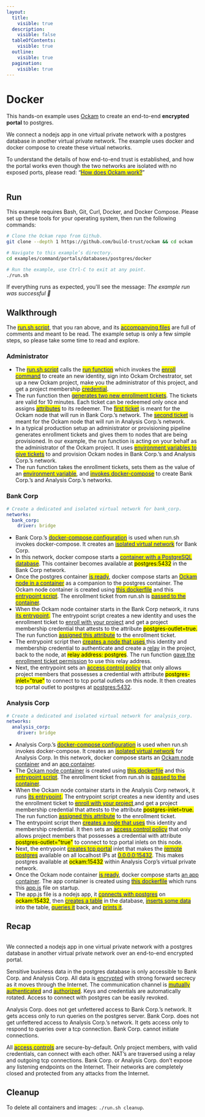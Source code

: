 ```yaml
---
layout:
  title:
    visible: true
  description:
    visible: false
  tableOfContents:
    visible: true
  outline:
    visible: true
  pagination:
    visible: true
---
```


# Docker

This hands-on example uses [Ockam](../../../) to create an end-to-end **encrypted portal** to postgres.

We connect a nodejs app in one virtual private network with a postgres database in another virtual private network. The example uses docker and docker compose to create these virtual networks.

To understand the details of how end-to-end trust is established, and how the portal works even though the two networks are isolated with no exposed ports, please read: “[<mark style="color:blue;">How does Ockam work?</mark>](../../../how-does-ockam-work.md)”

<figure><img src="../../../.gitbook/assets/Screenshot 2024-02-09 at 8.51.05 AM (1).png" alt=""><figcaption></figcaption></figure>

## Run

This example requires Bash, Git, Curl, Docker, and Docker Compose. Please set up these tools for your operating system, then run the following commands:

```bash
# Clone the Ockam repo from Github.
git clone --depth 1 https://github.com/build-trust/ockam && cd ockam

# Navigate to this example’s directory.
cd examples/command/portals/databases/postgres/docker

# Run the example, use Ctrl-C to exit at any point.
./run.sh
```

If everything runs as expected, you'll see the message: _The example run was successful 🥳_

## Walkthrough

The [<mark style="color:blue;">run.sh script</mark>](https://github.com/build-trust/ockam/blob/develop/examples/command/portals/postgres/docker/run.sh), that you ran above, and its [<mark style="color:blue;">accompanying files</mark>](https://github.com/build-trust/ockam/tree/develop/examples/command/portals/postgres/docker) are full of comments and meant to be read. The example setup is only a few simple steps, so please take some time to read and explore.

### Administrator

* The [<mark style="color:blue;">run.sh script</mark>](https://github.com/build-trust/ockam/blob/develop/examples/command/portals/postgres/docker/run.sh) calls the [<mark style="color:blue;">run function</mark>](https://github.com/build-trust/ockam/blob/develop/examples/command/portals/postgres/docker/run.sh#L14) which invokes the [<mark style="color:blue;">enroll command</mark>](https://github.com/build-trust/ockam/blob/develop/examples/command/portals/postgres/docker/run.sh#L16-L28) to create an new identity, sign into Ockam Orchestrator, set up a new Ockam project, make you the administrator of this project, and get a project membership [<mark style="color:blue;">credential</mark>](../../../reference/protocols/identities.md#credentials).
* The run function then [<mark style="color:blue;">generates two new enrollment tickets</mark>](https://github.com/build-trust/ockam/blob/develop/examples/command/portals/postgres/docker/run.sh#L30-L48). The tickets are valid for 10 minutes. Each ticket can be redeemed only once and assigns [<mark style="color:blue;">attributes</mark>](../../../reference/protocols/identities.md#credentials) to its redeemer. The [<mark style="color:blue;">first ticket</mark>](https://github.com/build-trust/ockam/blob/develop/examples/command/portals/postgres/docker/run.sh#L30-L39) is meant for the Ockam node that will run in Bank Corp.’s network. The [<mark style="color:blue;">second ticket</mark>](https://github.com/build-trust/ockam/blob/develop/examples/command/portals/postgres/docker/run.sh#L41-L48) is meant for the Ockam node that will run in Analysis Corp.’s network.
* In a typical production setup an administrator or provisioning pipeline generates enrollment tickets and gives them to nodes that are being provisioned. In our example, the run function is acting on your behalf as the administrator of the Ockam project. It uses [<mark style="color:blue;">environment variables to give tickets</mark>](https://github.com/build-trust/ockam/blob/develop/examples/command/portals/postgres/docker/run.sh#L55C28-L55C65) to and provision Ockam nodes in Bank Corp.’s and Analysis Corp.’s network.
* The run function takes the enrollment tickets, sets them as the value of an [<mark style="color:blue;">environment variable</mark>](https://github.com/build-trust/ockam/blob/develop/examples/command/portals/postgres/docker/run.sh#L55C28-L55C65), and [<mark style="color:blue;">invokes docker-compose</mark>](https://github.com/build-trust/ockam/blob/develop/examples/command/portals/postgres/docker/run.sh#L50-L65) to create Bank Corp.’s and Analysis Corp.’s networks.

### Bank Corp

```yaml
# Create a dedicated and isolated virtual network for bank_corp.
networks:
  bank_corp:
    driver: bridge
```

* Bank Corp.’s [<mark style="color:blue;">docker-compose configuration</mark>](https://github.com/build-trust/ockam/blob/develop/examples/command/portals/postgres/docker/bank\_corp/docker-compose.yml) is used when run.sh invokes docker-compose. It creates an [<mark style="color:blue;">isolated virtual network</mark>](https://github.com/build-trust/ockam/blob/develop/examples/command/portals/postgres/docker/bank\_corp/docker-compose.yml#L3-L6) for Bank Corp.
* In this network, docker compose starts a [<mark style="color:blue;">container with a PostgreSQL database</mark>](https://github.com/build-trust/ockam/blob/develop/examples/command/portals/postgres/docker/bank\_corp/docker-compose.yml#L9-L17). This container becomes available at <mark style="background-color:yellow;">postgres:5432</mark> in the Bank Corp network.
* Once the postgres container [<mark style="color:blue;">is ready</mark>](https://github.com/build-trust/ockam/blob/develop/examples/command/portals/postgres/docker/bank\_corp/docker-compose.yml#L24C5-L24C27), docker compose starts an [<mark style="color:blue;">Ockam node in a container</mark>](https://github.com/build-trust/ockam/blob/develop/examples/command/portals/postgres/docker/bank\_corp/docker-compose.yml#L23-L31) as a companion to the postgres container. The Ockam node container is created using [<mark style="color:blue;">this dockerfile</mark>](https://github.com/build-trust/ockam/blob/develop/examples/command/portals/postgres/docker/ockam.dockerfile) and this [<mark style="color:blue;">entrypoint script</mark>](https://github.com/build-trust/ockam/blob/develop/examples/command/portals/postgres/docker/bank\_corp/run\_ockam.sh). The enrollment ticket from run.sh is [<mark style="color:blue;">passed to the container</mark>](https://github.com/build-trust/ockam/blob/develop/examples/command/portals/postgres/docker/bank\_corp/docker-compose.yml#L29).
* When the Ockam node container starts in the Bank Corp network, it runs [<mark style="color:blue;">its entrypoint</mark>](https://github.com/build-trust/ockam/blob/develop/examples/command/portals/postgres/docker/bank\_corp/run\_ockam.sh)<mark style="color:blue;">.</mark> The entrypoint script creates a new identity and uses the enrollment ticket to [enroll with your project](https://github.com/build-trust/ockam/blob/develop/examples/command/portals/postgres/docker/bank\_corp/run\_ockam.sh#L6-L19) and get a project membership credential that attests to the attribute <mark style="background-color:yellow;">postgres-outlet=true.</mark> The run function [<mark style="color:blue;">assigned this attribute</mark>](https://github.com/build-trust/ockam/blob/develop/examples/command/portals/postgres/docker/run.sh#L30-L39) to the enrollment ticket.
* The entrypoint script then [<mark style="color:blue;">creates a node that uses</mark> ](https://github.com/build-trust/ockam/blob/develop/examples/command/portals/postgres/docker/bank\_corp/run\_ockam.sh#L21-L33)this identity and membership credential to authenticate and create a [relay](../../../reference/protocols/routing.md#relay) in the project, back to the node, at <mark style="background-color:yellow;">relay address: postgres</mark>. The run function [gave the enrollment ticket permission](https://github.com/build-trust/ockam/blob/develop/examples/command/portals/postgres/docker/run.sh#L39C44-L39C60) to use this relay address.
* Next, the entrypoint sets an [<mark style="color:blue;">access control policy</mark>](https://github.com/build-trust/ockam/blob/develop/examples/command/portals/postgres/docker/bank\_corp/run\_ockam.sh#L32C56-L32C91) that only allows project members that possesses a credential with attribute <mark style="background-color:yellow;">postgres-inlet="true"</mark> to connect to tcp portal outlets on this node. It then creates tcp portal outlet to postgres at [postgres:5432](https://github.com/build-trust/ockam/blob/develop/examples/command/portals/postgres/docker/bank\_corp/run\_ockam.sh#L33C30-L33C43).

### Analysis Corp

```yaml
# Create a dedicated and isolated virtual network for analysis_corp.
networks:
  analysis_corp:
    driver: bridge 
```

* Analysis Corp.’s [<mark style="color:blue;">docker-compose configuration</mark>](https://github.com/build-trust/ockam/blob/develop/examples/command/portals/postgres/docker/analysis\_corp/docker-compose.yml) is used when run.sh invokes docker-compose. It creates an [<mark style="color:blue;">isolated virtual network</mark>](https://github.com/build-trust/ockam/blob/develop/examples/command/portals/postgres/docker/analysis\_corp/docker-compose.yml#L3-L6) for Analysis Corp. In this network, docker compose starts an [Ockam node container](https://github.com/build-trust/ockam/blob/develop/examples/command/portals/postgres/docker/analysis\_corp/docker-compose.yml#L9-L20) and an [app container](https://github.com/build-trust/ockam/blob/develop/examples/command/portals/postgres/docker/analysis\_corp/docker-compose.yml#L22-L32).
* The [Ockam node container](https://github.com/build-trust/ockam/blob/develop/examples/command/portals/postgres/docker/analysis\_corp/docker-compose.yml#L9-L20) is created using [<mark style="color:blue;">this dockerfile</mark>](https://github.com/build-trust/ockam/blob/develop/examples/command/portals/postgres/docker/ockam.dockerfile) and this [<mark style="color:blue;">entrypoint script</mark>](https://github.com/build-trust/ockam/blob/develop/examples/command/portals/postgres/docker/analysis\_corp/run\_ockam.sh). The enrollment ticket from run.sh is [<mark style="color:blue;">passed to the container</mark>](https://github.com/build-trust/ockam/blob/develop/examples/command/portals/postgres/docker/analysis\_corp/docker-compose.yml#L18).
* When the Ockam node container starts in the Analysis Corp network, it runs [<mark style="color:blue;">its entrypoint</mark>](https://github.com/build-trust/ockam/blob/develop/examples/command/portals/postgres/docker/analysis\_corp/run\_ockam.sh)<mark style="color:blue;">.</mark> The entrypoint script creates a new identity and uses the enrollment ticket to [<mark style="color:blue;">enroll with your project</mark> ](https://github.com/build-trust/ockam/blob/develop/examples/command/portals/postgres/docker/analysis\_corp/run\_ockam.sh#L6-L19)and get a project membership credential that attests to the attribute <mark style="background-color:yellow;">postgres-inlet=true.</mark> The run function [<mark style="color:blue;">assigned this attribute</mark>](https://github.com/build-trust/ockam/blob/develop/examples/command/portals/postgres/docker/run.sh#L41-L48) to the enrollment ticket.
* The entrypoint script then [<mark style="color:blue;">creates a node that uses</mark>](https://github.com/build-trust/ockam/blob/develop/examples/command/portals/postgres/docker/analysis\_corp/run\_ockam.sh#L21-L30) this identity and membership credential. It then sets an [<mark style="color:blue;">access control policy</mark>](https://github.com/build-trust/ockam/blob/develop/examples/command/portals/postgres/docker/analysis\_corp/run\_ockam.sh#L29C55-L29C91) that only allows project members that possesses a credential with attribute <mark style="background-color:yellow;">postgres-outlet="true"</mark> to connect to tcp portal inlets on this node.
* Next, the entrypoint [<mark style="color:blue;">creates tcp portal</mark>](https://github.com/build-trust/ockam/blob/develop/examples/command/portals/postgres/docker/analysis\_corp/run\_ockam.sh#L30) inlet that makes the [<mark style="color:blue;">remote postgres</mark>](https://github.com/build-trust/ockam/blob/develop/examples/command/portals/postgres/docker/analysis\_corp/run\_ockam.sh#L30C50-L30C58) available on all localhost IPs at [<mark style="color:blue;">0.0.0.0:15432</mark>](https://github.com/build-trust/ockam/blob/develop/examples/command/portals/postgres/docker/analysis\_corp/run\_ockam.sh#L30C31-L30C44). This makes postgres available at <mark style="background-color:yellow;">ockam:15432</mark> within Analysis Corp’s virtual private network.
* Once the Ockam node container [<mark style="color:blue;">is ready</mark>](https://github.com/build-trust/ockam/blob/develop/examples/command/portals/postgres/docker/analysis\_corp/docker-compose.yml#L27), docker compose starts [an app container](https://github.com/build-trust/ockam/blob/develop/examples/command/portals/postgres/docker/analysis\_corp/docker-compose.yml#L22-L32). The app container is created using [<mark style="color:blue;">this dockerfile</mark>](https://github.com/build-trust/ockam/blob/develop/examples/command/portals/postgres/docker/analysis\_corp/app.dockerfile) which runs this [app.js](https://github.com/build-trust/ockam/blob/develop/examples/command/portals/postgres/docker/analysis\_corp/app.js) file on startup.
* The app.js file is a nodejs app, it [<mark style="color:blue;">connects with postgres</mark>](https://github.com/build-trust/ockam/blob/develop/examples/command/portals/postgres/docker/analysis\_corp/app.js#L3-L27) on <mark style="background-color:yellow;">ockam:15432</mark>, then [<mark style="color:blue;">creates a table</mark>](https://github.com/build-trust/ockam/blob/develop/examples/command/portals/postgres/docker/analysis\_corp/app.js#L41-L42) in the database, [<mark style="color:blue;">inserts some data</mark>](https://github.com/build-trust/ockam/blob/develop/examples/command/portals/postgres/docker/analysis\_corp/app.js#L44-L48) into the table, [<mark style="color:blue;">queries it</mark>](https://github.com/build-trust/ockam/blob/develop/examples/command/portals/postgres/docker/analysis\_corp/app.js#L50-L51) back, and [<mark style="color:blue;">prints it</mark>](https://github.com/build-trust/ockam/blob/develop/examples/command/portals/postgres/docker/analysis\_corp/app.js#L52).

## Recap

<figure><img src="../../../.gitbook/assets/Screenshot 2024-02-09 at 8.51.05 AM (2).png" alt=""><figcaption></figcaption></figure>

We connected a nodejs app in one virtual private network with a postgres database in another virtual private network over an end-to-end encrypted portal.

Sensitive business data in the postgres database is only accessible to Bank Corp. and  Analysis Corp. All data is [encrypted](../../../reference/protocols/secure-channels.md) with strong forward secrecy as it moves through the Internet. The communication channel is [<mark style="color:blue;">mutually authenticated</mark>](../../../reference/protocols/secure-channels.md) and [<mark style="color:blue;">authorized</mark>](../../../reference/protocols/access-controls.md). Keys and credentials are automatically rotated. Access to connect with postgres can be easily revoked.

Analysis Corp. does not get unfettered access to Bank Corp.’s network. It gets access only to run queries on the postgres server. Bank Corp. does not get unfettered access to Analysis Corp.’s network. It gets access only to respond to queries over a tcp connection. Bank Corp. cannot initiate connections.&#x20;

All [<mark style="color:blue;">access controls</mark>](../../../reference/protocols/access-controls.md) are secure-by-default. Only project members, with valid credentials, can connect with each other. NAT’s are traversed using a relay and outgoing tcp connections. Bank Corp. or Analysis Corp. don’t expose any listening endpoints on the Internet. Their networks are completely closed and protected from any attacks from the Internet.

## Cleanup

To delete all containers and images: `./run.sh cleanup`.
